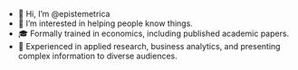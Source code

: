 - 👋 Hi, I’m @epistemetrica
- 👀 I’m interested in helping people know things.
- 🎓 Formally trained in economics, including published academic papers.
- 💼 Experienced in applied research, business analytics, and presenting complex information to diverse audiences.

<!---
econoecosociometrica/econoecosociometrica is a ✨ special ✨ repository because its `README.md` (this file) appears on your GitHub profile.
You can click the Preview link to take a look at your changes.
--->

